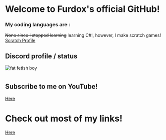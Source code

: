<!--
**NathanTurnYT/NathanTurnYT** is a ✨ _special_ ✨ repository because its `README.md` (this file) appears on your GitHub profile.

Here are some ideas to get you started:

- 🔭 I’m currently working on ...
- 🌱 I’m currently learning ...
- 👯 I’m looking to collaborate on ...
- 🤔 I’m looking for help with ...
- 💬 Ask me about ...
- 📫 How to reach me: ...
- 😄 Pronouns: ...
- ⚡ Fun fact: ...
- 💁‍♀️ Me when your mom ...
-->

# Welcome to Furdox's official GitHub!

### My coding languages are :
~~None since I stopped learning~~ learning C#!, however, I make scratch games! [Scratch Profile](http://tiny.cc/guffcat)

## Discord profile / status

![fat fetish boy](https://discord.c99.nl/widget/theme-1/670459646284398615.png)

#

## Subscribe to me on YouTube!

[Here](http://tiny.cc/furdoxyt)

# **Check out most of my links!**

[Here](http://tiny.cc/po)
